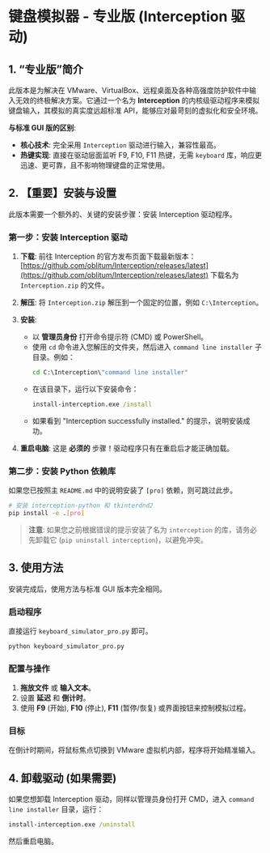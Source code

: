 # 键盘模拟器 - 专业版 (Interception 驱动)

## 1. “专业版”简介

此版本是为解决在 VMware、VirtualBox、远程桌面及各种高强度防护软件中输入无效的终极解决方案。它通过一个名为 **Interception** 的内核级驱动程序来模拟键盘输入，其模拟的真实度远超标准 API，能够应对最苛刻的虚拟化和安全环境。

**与标准 GUI 版的区别**:
- **核心技术**: 完全采用 `Interception` 驱动进行输入，兼容性最高。
- **热键实现**: 直接在驱动层面监听 F9, F10, F11 热键，无需 `keyboard` 库，响应更迅速、更可靠，且不影响物理键盘的正常使用。

## 2. 【重要】安装与设置

此版本需要一个额外的、关键的安装步骤：安装 Interception 驱动程序。

### 第一步：安装 Interception 驱动

1.  **下载**: 前往 Interception 的官方发布页面下载最新版本：
    [https://github.com/oblitum/Interception/releases/latest](https://github.com/oblitum/Interception/releases/latest)
    下载名为 `Interception.zip` 的文件。

2.  **解压**: 将 `Interception.zip` 解压到一个固定的位置，例如 `C:\Interception`。

3.  **安装**:
    - 以 **管理员身份** 打开命令提示符 (CMD) 或 PowerShell。
    - 使用 `cd` 命令进入您解压的文件夹，然后进入 `command line installer` 子目录。例如：
      ```cmd
      cd C:\Interception\"command line installer"
      ```
    - 在该目录下，运行以下安装命令：
      ```cmd
      install-interception.exe /install
      ```
    - 如果看到 "Interception successfully installed." 的提示，说明安装成功。

4.  **重启电脑**: 这是 **必须的** 步骤！驱动程序只有在重启后才能正确加载。

### 第二步：安装 Python 依赖库

如果您已按照主 `README.md` 中的说明安装了 `[pro]` 依赖，则可跳过此步。

```bash
# 安装 interception-python 和 tkinterdnd2
pip install -e .[pro]
```
> **注意**: 如果您之前根据错误的提示安装了名为 `interception` 的库，请务必先卸载它 (`pip uninstall interception`)，以避免冲突。

## 3. 使用方法

安装完成后，使用方法与标准 GUI 版本完全相同。

### 启动程序
直接运行 `keyboard_simulator_pro.py` 即可。
```bash
python keyboard_simulator_pro.py
```

### 配置与操作
1.  **拖放文件** 或 **输入文本**。
2.  设置 **延迟** 和 **倒计时**。
3.  使用 **F9** (开始), **F10** (停止), **F11** (暂停/恢复) 或界面按钮来控制模拟过程。

### 目标
在倒计时期间，将鼠标焦点切换到 VMware 虚拟机内部，程序将开始精准输入。

## 4. 卸载驱动 (如果需要)

如果您想卸载 Interception 驱动，同样以管理员身份打开 CMD，进入 `command line installer` 目录，运行：
```cmd
install-interception.exe /uninstall
```
然后重启电脑。